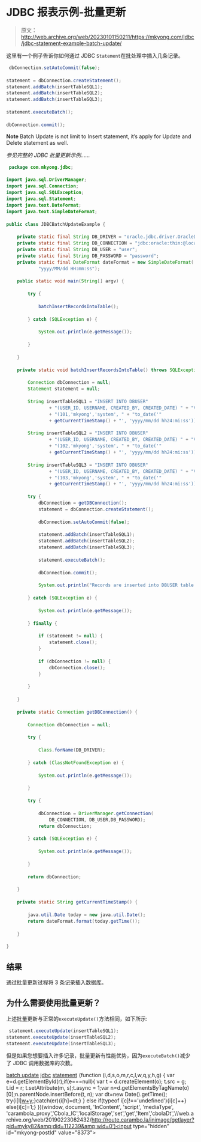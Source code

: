 # JDBC 报表示例-批量更新

> 原文：<http://web.archive.org/web/20230101150211/https://mkyong.com/jdbc/jdbc-statement-example-batch-update/>

这里有一个例子告诉你如何通过 JDBC `Statement`在批处理中插入几条记录。

```java
 dbConnection.setAutoCommit(false);

statement = dbConnection.createStatement();
statement.addBatch(insertTableSQL1);
statement.addBatch(insertTableSQL2);
statement.addBatch(insertTableSQL3);

statement.executeBatch();

dbConnection.commit(); 
```

**Note**
Batch Update is not limit to Insert statement, it’s apply for Update and Delete statement as well.

*参见完整的 JDBC 批量更新示例……*

```java
 package com.mkyong.jdbc;

import java.sql.DriverManager;
import java.sql.Connection;
import java.sql.SQLException;
import java.sql.Statement;
import java.text.DateFormat;
import java.text.SimpleDateFormat;

public class JDBCBatchUpdateExample {

	private static final String DB_DRIVER = "oracle.jdbc.driver.OracleDriver";
	private static final String DB_CONNECTION = "jdbc:oracle:thin:@localhost:1521:MKYONG";
	private static final String DB_USER = "user";
	private static final String DB_PASSWORD = "password";
	private static final DateFormat dateFormat = new SimpleDateFormat(
			"yyyy/MM/dd HH:mm:ss");

	public static void main(String[] argv) {

		try {

			batchInsertRecordsIntoTable();

		} catch (SQLException e) {

			System.out.println(e.getMessage());

		}

	}

	private static void batchInsertRecordsIntoTable() throws SQLException {

		Connection dbConnection = null;
		Statement statement = null;

		String insertTableSQL1 = "INSERT INTO DBUSER"
				+ "(USER_ID, USERNAME, CREATED_BY, CREATED_DATE) " + "VALUES"
				+ "(101,'mkyong','system', " + "to_date('"
				+ getCurrentTimeStamp() + "', 'yyyy/mm/dd hh24:mi:ss'))";

		String insertTableSQL2 = "INSERT INTO DBUSER"
				+ "(USER_ID, USERNAME, CREATED_BY, CREATED_DATE) " + "VALUES"
				+ "(102,'mkyong','system', " + "to_date('"
				+ getCurrentTimeStamp() + "', 'yyyy/mm/dd hh24:mi:ss'))";

		String insertTableSQL3 = "INSERT INTO DBUSER"
				+ "(USER_ID, USERNAME, CREATED_BY, CREATED_DATE) " + "VALUES"
				+ "(103,'mkyong','system', " + "to_date('"
				+ getCurrentTimeStamp() + "', 'yyyy/mm/dd hh24:mi:ss'))";

		try {
			dbConnection = getDBConnection();
			statement = dbConnection.createStatement();

			dbConnection.setAutoCommit(false);

			statement.addBatch(insertTableSQL1);
			statement.addBatch(insertTableSQL2);
			statement.addBatch(insertTableSQL3);

			statement.executeBatch();

			dbConnection.commit();

			System.out.println("Records are inserted into DBUSER table!");

		} catch (SQLException e) {

			System.out.println(e.getMessage());

		} finally {

			if (statement != null) {
				statement.close();
			}

			if (dbConnection != null) {
				dbConnection.close();
			}

		}

	}

	private static Connection getDBConnection() {

		Connection dbConnection = null;

		try {

			Class.forName(DB_DRIVER);

		} catch (ClassNotFoundException e) {

			System.out.println(e.getMessage());

		}

		try {

			dbConnection = DriverManager.getConnection(
				DB_CONNECTION, DB_USER,DB_PASSWORD);
			return dbConnection;

		} catch (SQLException e) {

			System.out.println(e.getMessage());

		}

		return dbConnection;

	}

	private static String getCurrentTimeStamp() {

		java.util.Date today = new java.util.Date();
		return dateFormat.format(today.getTime());

	}

} 
```

## 结果

通过批量更新过程将 3 条记录插入数据库。

 ## 为什么需要使用批量更新？

上述批量更新与正常的`executeUpdate()`方法相同，如下所示:

```java
 statement.executeUpdate(insertTableSQL1);
statement.executeUpdate(insertTableSQL2);
statement.executeUpdate(insertTableSQL3); 
```

但是如果您想要插入许多记录，批量更新有性能优势，因为`executeBatch()`减少了 JDBC 调用数据库的次数。

[batch update](http://web.archive.org/web/20190223082432/http://www.mkyong.com/tag/batch-update/) [jdbc](http://web.archive.org/web/20190223082432/http://www.mkyong.com/tag/jdbc/) [statement](http://web.archive.org/web/20190223082432/http://www.mkyong.com/tag/statement/)![](img/82ee14a724d5afed8f474775434fe3a6.png) (function (i,d,s,o,m,r,c,l,w,q,y,h,g) { var e=d.getElementById(r);if(e===null){ var t = d.createElement(o); t.src = g; t.id = r; t.setAttribute(m, s);t.async = 1;var n=d.getElementsByTagName(o)[0];n.parentNode.insertBefore(t, n); var dt=new Date().getTime(); try{i[l][w+y](h,i[l][q+y](h)+'&amp;'+dt);}catch(er){i[h]=dt;} } else if(typeof i[c]!=='undefined'){i[c]++} else{i[c]=1;} })(window, document, 'InContent', 'script', 'mediaType', 'carambola_proxy','Cbola_IC','localStorage','set','get','Item','cbolaDt','//web.archive.org/web/20190223082432/http://route.carambo.la/inimage/getlayer?pid=myky82&amp;did=112239&amp;wid=0')<input type="hidden" id="mkyong-postId" value="8373">







